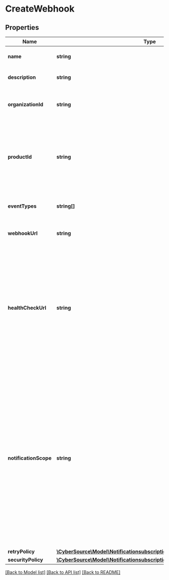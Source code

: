 # CreateWebhook

## Properties
Name | Type | Description | Notes
------------ | ------------- | ------------- | -------------
**name** | **string** | Client friendly webhook name. | [optional] 
**description** | **string** | Client friendly webhook description. | [optional] 
**organizationId** | **string** | Organization Identifier (OrgId) or Merchant Identifier (MID). | [optional] 
**productId** | **string** | To see the valid productId and eventTypes, call the \&quot;Create and Manage Webhooks - Retrieve a list of event types\&quot; endpoint. | [optional] 
**eventTypes** | **string[]** | Array of the different events for a given product id. | [optional] 
**webhookUrl** | **string** | The client&#39;s endpoint (URL) to receive webhooks. | [optional] 
**healthCheckUrl** | **string** | The client&#39;s health check endpoint (URL). This should be as close as possible to the actual webhookUrl. If the user does not provide the health check URL, it is the user&#39;s responsibility to re-activate the webhook if it is deactivated by calling the test endpoint. | [optional] 
**notificationScope** | **string** | The webhook scope. 1. SELF The Webhook is used to deliver webhooks for only this Organization (or Merchant). 2. DESCENDANTS The Webhook is used to deliver webhooks for this Organization and its children. 3. CUSTOM The Webhook is used to deliver webhooks for the OrgIds (or MiDs) explicitly listed in scopeData field. | [optional] 
**retryPolicy** | [**\CyberSource\Model\Notificationsubscriptionsv1webhooksRetryPolicy**](Notificationsubscriptionsv1webhooksRetryPolicy.md) |  | [optional] 
**securityPolicy** | [**\CyberSource\Model\Notificationsubscriptionsv1webhooksSecurityPolicy1**](Notificationsubscriptionsv1webhooksSecurityPolicy1.md) |  | [optional] 

[[Back to Model list]](../README.md#documentation-for-models) [[Back to API list]](../README.md#documentation-for-api-endpoints) [[Back to README]](../README.md)


